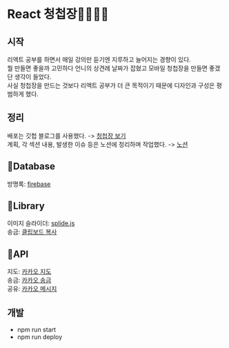 # React 청첩장🤵‍♂️👰‍♀️

## 시작
리액트 공부를 하면서 매일 강의만 듣기엔 지루하고 늘어지는 경향이 있다.\
뭘 만들면 좋을까 고민하다 언니의 상견례 날짜가 잡혔고 모바일 청첩장을 만들면 좋겠단 생각이 들었다.\
사실 청첩장을 만드는 것보다 리액트 공부가 더 큰 목적이기 때문에 디자인과 구성은 평범하게 했다.
## 정리
배포는 깃헙 블로그를 사용했다. -> [청첩장 보기](https://azultasul.github.io/yes-wedding/)\
계획, 각 섹션 내용, 발생한 이슈 등은 노션에 정리하며 작업했다. -> [노션](https://confused-socks-580.notion.site/c69bf23ca94a41af81da58279c506507)

## 📍Database
방명록: [firebase](https://console.firebase.google.com)
## 📍Library
이미지 슬라이더: [splide.js](https://splidejs.com/integration/react-splide/)\
송금: [클립보드 복사](https://www.npmjs.com/package/react-copy-to-clipboard)
## 📍API
지도: [카카오 지도](https://apis.map.kakao.com/web/)\
송금: [카카오 송금](https://developers.kakaopay.com/docs/moneytransfer/sendmoney.link/sendmoney.link-common)\
공유: [카카오 메시지](https://developers.kakao.com/docs/latest/ko/message/js)

## 개발
- npm run start
- npm run deploy